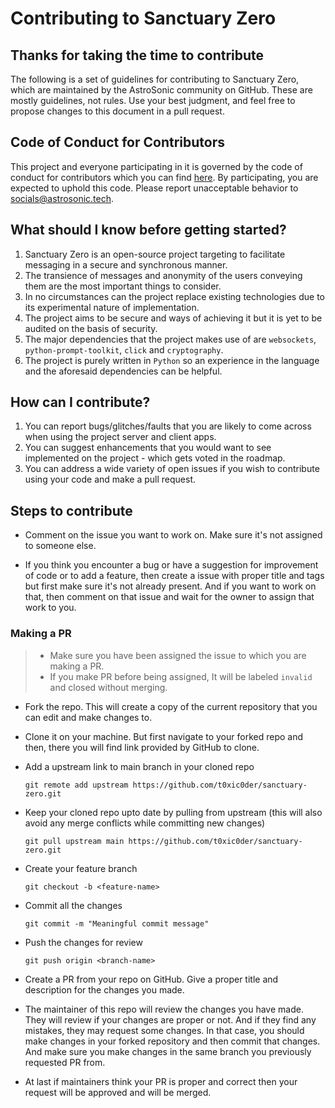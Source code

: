 # Contributing to Sanctuary Zero

## Thanks for taking the time to contribute
The following is a set of guidelines for contributing to Sanctuary Zero, which are maintained by the AstroSonic community on GitHub. These are mostly guidelines, not rules. Use your best judgment, and feel free to propose changes to this document in a pull request.

## Code of Conduct for Contributors
This project and everyone participating in it is governed by the code of conduct for contributors which you can find [here](CODE_OF_CONDUCT.md). By participating, you are expected to uphold this code. Please report unacceptable behavior to [socials@astrosonic.tech](mailto:socials@astrosonic.tech).

## What should I know before getting started?
1. Sanctuary Zero is an open-source project targeting to facilitate messaging in a secure and synchronous manner.
2. The transience of messages and anonymity of the users conveying them are the most important things to consider.
3. In no circumstances can the project replace existing technologies due to its experimental nature of implementation.
4. The project aims to be secure and ways of achieving it but it is yet to be audited on the basis of security.
5. The major dependencies that the project makes use of are `websockets`, `python-prompt-toolkit`, `click` and `cryptography`.
6. The project is purely written in `Python` so an experience in the language and the aforesaid dependencies can be helpful.

## How can I contribute?
1. You can report bugs/glitches/faults that you are likely to come across when using the project server and client apps.
2. You can suggest enhancements that you would want to see implemented on the project - which gets voted in the roadmap.
3. You can address a wide variety of open issues if you wish to contribute using your code and make a pull request.

## Steps to contribute

* Comment on the issue you want to work on. Make sure it's not assigned to someone else.

* If you think you encounter a bug or have a suggestion for improvement of code or to add a feature, then create a issue with proper title and tags but first make sure it's not already present. And if you want to work on that, then comment on that issue and wait for the owner to assign that work to you.

### Making a PR

> - Make sure you have been assigned the issue to which you are making a PR.
> - If you make PR before being assigned, It will be labeled `invalid` and closed without merging.

* Fork the repo. This will create a copy of the current repository that you can edit and make changes to.

* Clone it on your machine. But first navigate to your forked repo and then, there you will find link provided by GitHub to clone.

* Add a upstream link to main branch in your cloned repo
    ```
    git remote add upstream https://github.com/t0xic0der/sanctuary-zero.git
    ```
* Keep your cloned repo upto date by pulling from upstream (this will also avoid any merge conflicts while committing new changes)
    ```
    git pull upstream main https://github.com/t0xic0der/sanctuary-zero.git 
    ```
* Create your feature branch
    ```
    git checkout -b <feature-name>
    ```
* Commit all the changes
    ```
    git commit -m "Meaningful commit message"
    ```
* Push the changes for review
    ```
    git push origin <branch-name>
    ```
* Create a PR from your repo on GitHub. Give a proper title and description for the changes you made.

* The maintainer of this repo will review the changes you have made. They will review if your changes are proper or not. And if they find any mistakes, they may request some changes. In that case, you should make changes in your forked repository and then commit that changes. And make sure you make changes in the same branch you previously requested PR from.

* At last if maintainers think your PR is proper and correct then your request will be approved and will be merged.
